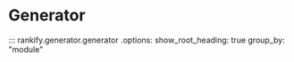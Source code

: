 # Generator

::: rankify.generator.generator
.options:
    show_root_heading: true
    group_by: "module"
